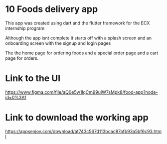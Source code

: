 # 10 Foods delivery app

This app was created using dart and the flutter framework for the ECX internship program


Although the app isnt complete it starts off with a splash screen and an onboarding screen with the signup and login pages


The the home page for ordering foods and a special order page and a cart page for orders.


# Link to the UI


https://www.figma.com/file/aQ0e5w1lqCm99uIW7sMpk8/food-app?node-id=0%3A1


# Link to download the working app

https://appsenjoy.com/download/af743c567d113bcac87afb93a5bf6c93.html
